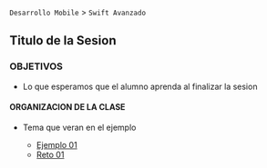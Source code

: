 `Desarrollo Mobile` > `Swift Avanzado`

## Titulo de la Sesion 

### OBJETIVOS 

- Lo que esperamos que el alumno aprenda al finalizar la sesion 

#### ORGANIZACION DE LA CLASE 

- Tema que veran en el ejemplo

	- [Ejemplo 01](Ejemplo-01)
	- [Reto 01](Reto-01)


